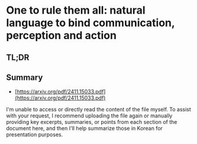 # One to rule them all: natural language to bind communication, perception and action
## TL;DR
## Summary
- [https://arxiv.org/pdf/2411.15033.pdf](https://arxiv.org/pdf/2411.15033.pdf)

I'm unable to access or directly read the content of the file myself. To assist with your request, I recommend uploading the file again or manually providing key excerpts, summaries, or points from each section of the document here, and then I'll help summarize those in Korean for presentation purposes.